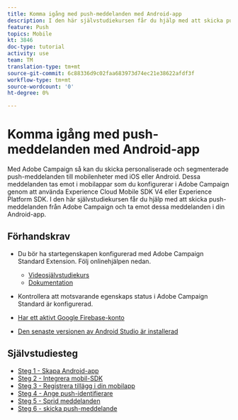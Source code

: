 ```yaml
---
title: Komma igång med push-meddelanden med Android-app
description: I den här självstudiekursen får du hjälp med att skicka push-meddelanden från Adobe Campaign och ta emot dessa meddelanden i din Android-app.
feature: Push
topics: Mobile
kt: 3846
doc-type: tutorial
activity: use
team: TM
translation-type: tm+mt
source-git-commit: 6c88336d9c02faa683973d74ec21e38622afdf3f
workflow-type: tm+mt
source-wordcount: '0'
ht-degree: 0%

---
```


# Komma igång med push-meddelanden med Android-app

Med Adobe Campaign så kan du skicka personaliserade och segmenterade push-meddelanden till mobilenheter med iOS eller Android.
Dessa meddelanden tas emot i mobilappar som du konfigurerar i Adobe Campaign genom att använda Experience Cloud Mobile SDK V4 eller Experience Platform SDK.
I den här självstudiekursen får du hjälp med att skicka push-meddelanden från Adobe Campaign och ta emot dessa meddelanden i din Android-app.

## Förhandskrav

* Du bör ha startegenskapen konfigurerad med Adobe Campaign Standard Extension. Följ onlinehjälpen nedan.
   * [Videosjälvstudiekurs](https://video.tv.adobe.com/v/26224?quality=12&captions=swe)
   * [Dokumentation](https://docs.adobe.com/content/help/en/campaign-learn/campaign-standard-tutorials/communication-channels/mobile/configure-mobile-apps-using-aep-sdk.html)

* Kontrollera att motsvarande egenskaps status i Adobe Campaign Standard är konfigurerad.
* [Har ett aktivt Google Firebase-konto](https://firebase.google.com)
* [Den senaste versionen av Android Studio är installerad](https://developer.android.com/studio)

## Självstudiesteg

* [Steg 1 - Skapa Android-app](/help/tutorial-push-notifications-android/create-android-app.md)
* [Steg 2 - Integrera mobil-SDK](/help/tutorial-push-notifications-android/integrating-with-mobile-sdk.md)
* [Steg 3 - Registrera tillägg i din mobilapp](/help/tutorial-push-notifications-android/register-mobile-extensions.md)
* [Steg 4 - Ange push-identifierare](/help/tutorial-push-notifications-android/set-push-identifier.md)
* [Steg 5 - Sprid meddelanden](/help/tutorial-push-notifications-android/propagate-notification.md)
* [Steg 6 - skicka push-meddelande](/help/tutorial-push-notifications-android/send-push-notification.md)
